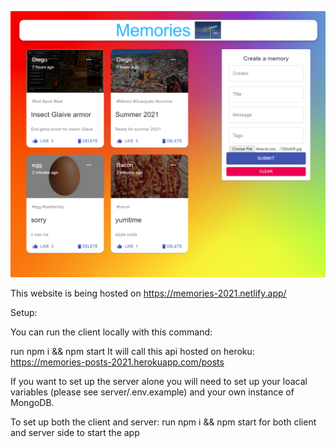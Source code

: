 ![](/images/gettingStartedImage.PNG)

This website is being hosted on https://memories-2021.netlify.app/


Setup:

You can run the client locally with this command:

run npm i && npm start
It will call this api hosted on heroku: https://memories-posts-2021.herokuapp.com/posts


If you want to set up the server alone you will need to set up your loacal variables (please see server/.env.example) and your own instance of MongoDB.


To set up both the client and server:
run npm i && npm start for both client and server side to start the app
